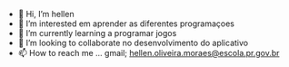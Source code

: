 - 👋 Hi, I’m hellen
- 👀 I’m interested em  aprender as diferentes programaçoes 
- 🌱 I’m currently learning a  programar jogos
- 💞️ I’m looking to collaborate no desenvolvimento do aplicativo
- 📫 How to reach me ...
gmail; hellen.oliveira.moraes@escola.pr.gov.br
<!---
taiyotisuki/taiyotisuki is a ✨ special ✨ repository because its `README.md` (this file) appears on your GitHub profile.
You can click the Preview link to take a look at your changes.
--->
